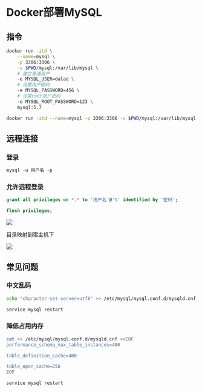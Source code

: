<!--
 * @Description: 
 * @Version: 1.0
 * @Autor: DaLao
 * @Email: dalao@xxx.com
 * @Date: 2021-01-16 17:59:34
 * @LastEditors: Li Yuanhao
 * @LastEditTime: 2023-03-18 00:31:52
-->

# Docker部署MySQL


## 指令


```sh
docker run -itd \
    --name=mysql \
    -p 3306:3306 \
    -v $PWD/mysql:/var/lib/mysql \
    # 建立普通用户
    -e MYSQL_USER=dalao \
    # 设置用户密码
    -e MYSQL_PASSWORD=456 \
    # 设置root用户密码
    -e MYSQL_ROOT_PASSWORD=123 \
    mysql:5.7
```

```sh
docker run -itd --name=mysql -p 3306:3306 -v $PWD/mysql:/var/lib/mysql -e MYSQL_ROOT_PASSWORD=123  mysql:5.7
```


## 远程连接


### 登录

```sql
mysql -u 用户名 -p
```

### 允许远程登录

```sql
grant all privileges on *.* to '用户名'@'%' identified by '密码';

flush privileges;
```

![](https://cdn.hurra.ltd/img/20211227135258.png)

目录映射到宿主机下

![](https://cdn.hurra.ltd/img/20211227135502.png)


## 常见问题


### 中文乱码

```sh
echo "character-set-server=utf8" >> /etc/mysql/mysql.conf.d/mysqld.cnf

service mysql restart
```


### 降低占用内存

```sh
cat >> /etc/mysql/mysql.conf.d/mysqld.cnf <<EOF
performance_schema_max_table_instances=400

table_definition_cache=400

table_open_cache=256
EOF
```

```sh
service mysql restart
```